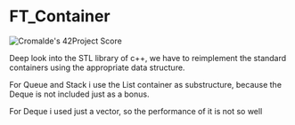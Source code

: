 # FT_Container

![Cromalde's 42Project Score](https://badge42.herokuapp.com/api/project/cromalde/ft_containers)

Deep look into the STL library of c++, we have to reimplement the standard containers using the appropriate data structure.

For Queue and Stack i use the List container as substructure, because the Deque is not included just as a bonus.

For Deque i used just a vector, so the performance of it is not so well
